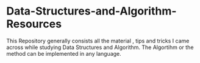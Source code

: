 # Data-Structures-and-Algorithm-Resources
This Repository generally consists all the material , tips and tricks I came across while studying Data Structures and Algorithm.
The Algortihm or the method can be implemented in any language.

